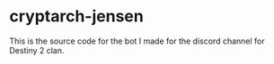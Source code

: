 # cryptarch-jensen
This is the source code for the bot I made for the discord channel for Destiny 2 clan.
